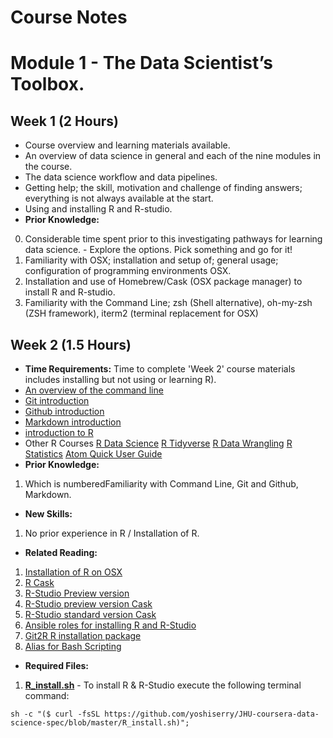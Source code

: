 # Course Notes

# Module 1 - The Data Scientist’s Toolbox.

## Week 1 (2 Hours)
* Course overview and learning materials available.
* An overview of data science in general and each of the nine modules in the course.
* The data science workflow and data pipelines.
* Getting help; the skill, motivation and challenge of finding answers; everything is not always available at the start.
* Using and installing R and R-studio.
* **Prior Knowledge:**
0. Considerable time spent prior to this investigating pathways for learning data science. - Explore the options. Pick something and go for it!
1. Familiarity with OSX; installation and setup of; general usage; configuration of programming environments OSX.
2. Installation and use of Homebrew/Cask (OSX package manager) to install R and R-studio.
3. Familiarity with the Command Line; zsh (Shell alternative), oh-my-zsh (ZSH framework), iterm2 (terminal replacement for OSX)

## Week 2 (1.5 Hours)
* **Time Requirements:** Time to complete 'Week 2' course materials includes installing but not using or learning R).
* [An overview of the command line](https://www.lynda.com/Mac-OS-X-10-6-tutorials/Unix-for-Mac-OS-X-Users/78546-2.html "Introduction to Unix/Terminal")
* [Git introduction](https://www.lynda.com/Git-tutorials/Git-Essential-Training/100222-2.html "Introduction to Git in Terminal")
* [Github introduction](https://www.lynda.com/Git-tutorials/Up-Running-Git-GitHub/409275-2.html "Introduction to collaboration on Github in Terminal")
* [Markdown introduction](https://www.lynda.com/Web-Development-tutorials/Up-Running-Markdown/438888-2.html "Introduction to markdown")
* [introduction to R](https://www.lynda.com/R-tutorials/Up-Running-R/120612-2.html  "Basic Introduction to R")
* Other R Courses [R Data Science](https://www.lynda.com/R-tutorials/R-Data-Science-Lunchbreak-Lessons/651209-2.html) [R Tidyverse](https://www.lynda.com/R-tutorials/Learning-R-Tidyverse/586672-2.html) [R Data Wrangling](https://www.lynda.com/R-tutorials/Data-Wrangling-R/594442-2.html)
[R Statistics](https://www.lynda.com/R-tutorials/R-Statistics-Essential-Training/142447-2.html)
[Atom Quick User Guide](https://flight-manual.atom.io/using-atom/sections/github-package/)
* **Prior Knowledge:**
1. Which is numberedFamiliarity with Command Line, Git and Github, Markdown.

* **New Skills:**
1. No prior experience in R / Installation of R.

* **Related Reading:**
1. [Installation of R on OSX](https://cran.r-project.org/bin/macosx/)
2. [R Cask](https://github.com/caskroom/homebrew-cask/blob/master/Casks/r-app.rb)
3. [R-Studio Preview version](https://www.rstudio.com/products/rstudio/download/preview/)
4. [R-Studio preview version Cask](https://github.com/caskroom/homebrew-versions/blob/master/Casks/rstudio-preview.rb)
5. [R-Studio standard version Cask](https://github.com/caskroom/homebrew-cask/blob/master/Casks/rstudio.rb)
6. [Ansible roles for installing R and R-Studio](https://github.com/hoir/ansible-role-osx-r)
7. [Git2R R installation package](https://github.com/ropensci/git2r)
8. [Alias for Bash Scripting](https://www.computerworld.com/article/2598087/linux/how-to-use-aliases-in-linux-shell-commands.html)

* **Required Files:**
1. **[R_install.sh](https://github.com/yoshiserry/JHU-coursera-data-science-spec/blob/master/R_install.sh)** - To install R & R-Studio execute the following terminal command:
```
sh -c "($ curl -fsSL https://github.com/yoshiserry/JHU-coursera-data-science-spec/blob/master/R_install.sh)";
```
